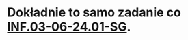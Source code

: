 # Dokładnie to samo zadanie co [INF.03-06-24.01-SG](https://github.com/co-za-niutki/INF.03/tree/main/2024/INF.03-06-24.01-SG).
